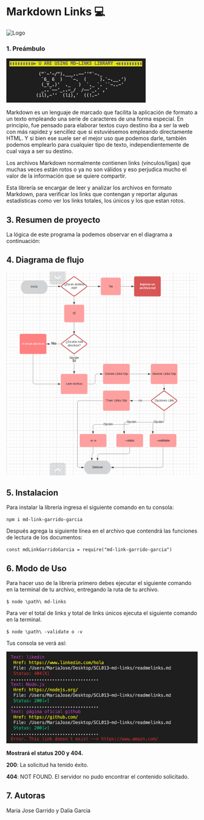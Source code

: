 # Markdown Links :computer:

![Logo](https://commons.wikimedia.org/wiki/File:Markdown-mark.svg)

### 1. Preámbulo

![MD](md-linksimg.png)

Markdown es un lenguaje de marcado que facilita la aplicación de formato a un texto empleando una serie de caracteres de una forma especial. En principio, fue pensado para elaborar textos cuyo destino iba a ser la web con más rapidez y sencillez que si estuviésemos empleando directamente HTML. Y si bien ese suele ser el mejor uso que podemos darle, también podemos emplearlo para cualquier tipo de texto, independientemente de cual vaya a ser su destino.

Los archivos Markdown normalmente contienen links (vínculos/ligas) que muchas veces están rotos o ya no son válidos y eso perjudica mucho el valor de la información que se quiere compartir.

Esta librería se encargar de leer y analizar los archivos en formato Markdown, para verificar los links que contengan y reportar algunas estadísticas como ver los links totales, los únicos y los que estan rotos.

## 3. Resumen de proyecto
La lógica de este programa la podemos observar en el diagrama a continuación:

## 4. Diagrama de flujo

![Diagrama de flujo](diagramaflujo.png)

## 5. Instalacion

Para instalar la librería ingresa el siguiente comando en tu consola:

`npm i md-link-garrido-garcia`

Después agrega la siguiente línea en el archivo que contendrá las funciones de lectura de los documentos:

`const mdLinkGarridoGarcia = require("md-link-garrido-garcia")`

## 6. Modo de Uso

Para hacer uso de la librería primero debes ejecutar el siguiente comando en la terminal de tu archivo, entregando la ruta de tu archivo.

`$ node \path\ md-links`

Para ver el total de links y total de links únicos ejecuta el siguiente comando en la terminal.

`$ node \path\ -validate o -v`

Tus consola se verá así:

![console](funcionando.png)

**Mostrará el status 200 y 404.**

**200**: La solicitud ha tenido éxito.

**404**: NOT FOUND. El servidor no pudo encontrar el contenido solicitado.

## 7. Autoras

Maria Jose Garrido y Dalia Garcia


